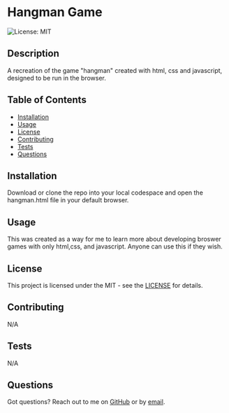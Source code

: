 # Hangman Game

![License: MIT](https://img.shields.io/badge/License-MIT-yellow.svg)

## Description
A recreation of the game "hangman" created with html, css and javascript, designed to be run in the browser.

## Table of Contents
- [Installation](#installation)
- [Usage](#usage)
- [License](#license)
- [Contributing](#contributing)
- [Tests](#tests)
- [Questions](#questions)

## Installation
Download or clone the repo into your local codespace and open the hangman.html file in your default browser.

## Usage
This was created as a way for me to learn more about developing broswer games with only html,css, and javascript. Anyone can use this if they wish.

## License
This project is licensed under the MIT - see the [LICENSE](https://opensource.org/licenses/MIT) for details.

## Contributing
N/A

## Tests
N/A

## Questions
Got questions? Reach out to me on [GitHub](https://github.com/Jarede712) or by [email](mailto:jaredeichorst@gmail.com).

